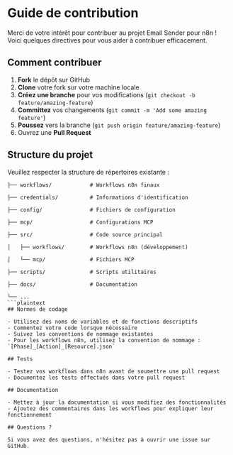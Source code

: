 # Guide de contribution

Merci de votre intérêt pour contribuer au projet Email Sender pour n8n ! Voici quelques directives pour vous aider à contribuer efficacement.

## Comment contribuer

1. **Fork** le dépôt sur GitHub
2. **Clone** votre fork sur votre machine locale
3. **Créez une branche** pour vos modifications (`git checkout -b feature/amazing-feature`)
4. **Committez** vos changements (`git commit -m 'Add some amazing feature'`)
5. **Poussez** vers la branche (`git push origin feature/amazing-feature`)
6. Ouvrez une **Pull Request**

## Structure du projet

Veuillez respecter la structure de répertoires existante :

```plaintext
├── workflows/            # Workflows n8n finaux

├── credentials/          # Informations d'identification

├── config/               # Fichiers de configuration

├── mcp/                  # Configurations MCP

├── src/                  # Code source principal

│   ├── workflows/        # Workflows n8n (développement)

│   └── mcp/              # Fichiers MCP

├── scripts/              # Scripts utilitaires

├── docs/                 # Documentation

└── ...
```plaintext
## Normes de codage

- Utilisez des noms de variables et de fonctions descriptifs
- Commentez votre code lorsque nécessaire
- Suivez les conventions de nommage existantes
- Pour les workflows n8n, utilisez la convention de nommage : `[Phase]_[Action]_[Resource].json`

## Tests

- Testez vos workflows dans n8n avant de soumettre une pull request
- Documentez les tests effectués dans votre pull request

## Documentation

- Mettez à jour la documentation si vous modifiez des fonctionnalités
- Ajoutez des commentaires dans les workflows pour expliquer leur fonctionnement

## Questions ?

Si vous avez des questions, n'hésitez pas à ouvrir une issue sur GitHub.
